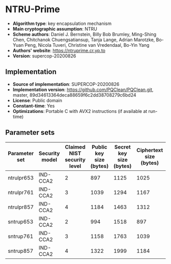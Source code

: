 # NTRU-Prime

- **Algorithm type**: key encapsulation mechanism
- **Main cryptographic assumption**: NTRU
- **Scheme authors**: Daniel J. Bernstein, Billy Bob Brumley, Ming-Shing Chen, Chitchanok Chuengsatiansup, Tanja Lange, Adrian Marotzke, Bo-Yuan Peng, Nicola Tuveri, Christine van Vredendaal, Bo-Yin Yang
- **Authors' website**: https://ntruprime.cr.yp.to
- **Version**: supercop-20200826

## Implementation

- **Source of implementation**: SUPERCOP-20200826
- **Implementation version**: https://github.com/PQClean/PQClean.git, master, 89d34613364deca88659f6c2dd38708279c6bd24
- **License**: Public domain
- **Constant-time**: Yes
- **Optimizations**: Portable C with AVX2 instructions (if available at run-time)

## Parameter sets

| Parameter set | Security model | Claimed NIST security level | Public key size (bytes) | Secret key size (bytes) | Ciphertext size (bytes) | Shared secret size (bytes) |
| ------------- | -------------- | --------------------------- | ----------------------- | ----------------------- | ----------------------- | -------------------------- |
| ntrulpr653    | IND-CCA2       | 2                           | 897                     | 1125                    | 1025                    | 32                         |
| ntrulpr761    | IND-CCA2       | 3                           | 1039                    | 1294                    | 1167                    | 32                         |
| ntrulpr857    | IND-CCA2       | 4                           | 1184                    | 1463                    | 1312                    | 32                         |
| sntrup653     | IND-CCA2       | 2                           | 994                     | 1518                    | 897                     | 32                         |
| sntrup761     | IND-CCA2       | 3                           | 1158                    | 1763                    | 1039                    | 32                         |
| sntrup857     | IND-CCA2       | 4                           | 1322                    | 1999                    | 1184                    | 32                         |
